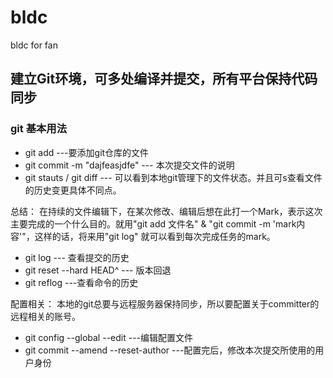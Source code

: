 # bldc
bldc for fan
## 建立Git环境，可多处编译并提交，所有平台保持代码同步
### git 基本用法
* git add ---要添加git仓库的文件
* git commit -m "dajfeasjdfe" --- 本次提交文件的说明
* git stauts / git diff 	--- 可以看到本地git管理下的文件状态。并且可s查看文件的历史变更具体不同点。

总结： 在持续的文件编辑下，在某次修改、编辑后想在此打一个Mark，表示这次主要完成的一个什么目的。就用"git add 文件名" & "git commit -m 'mark内容'"，这样的话，将来用"git log" 就可以看到每次完成任务的mark。

* git log	--- 查看提交的历史
* git reset --hard HEAD^	--- 版本回退  
* git reflog 	---查看命令的历史

配置相关： 本地的git总要与远程服务器保持同步，所以要配置关于committer的远程相关的账号。

* git config --global --edit	---编辑配置文件
* git commit --amend --reset-author	---配置完后，修改本次提交所使用的用户身份

